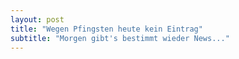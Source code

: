 ```yaml
---
layout: post
title: "Wegen Pfingsten heute kein Eintrag"
subtitle: "Morgen gibt's bestimmt wieder News..."
---
```


 


